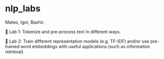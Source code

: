 # nlp_labs
Mateo, Igor, Bashir.

🧪 Lab 1: Tokenize and pre-process text in different ways.

🧠 Lab 2: Train different representation models (e.g. TF-IDF) and/or use pre-trained word embeddings with useful applications (such as information retrieval).
